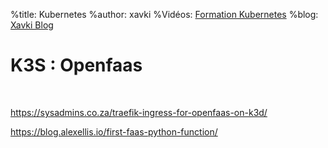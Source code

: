 %title: Kubernetes 
%author: xavki
%Vidéos: [Formation Kubernetes](https://www.youtube.com/playlist?list=PLn6POgpklwWqfzaosSgX2XEKpse5VY2v5)
%blog: [Xavki Blog](https://xavki.blog)


# K3S : Openfaas


<br>

https://sysadmins.co.za/traefik-ingress-for-openfaas-on-k3d/

https://blog.alexellis.io/first-faas-python-function/
